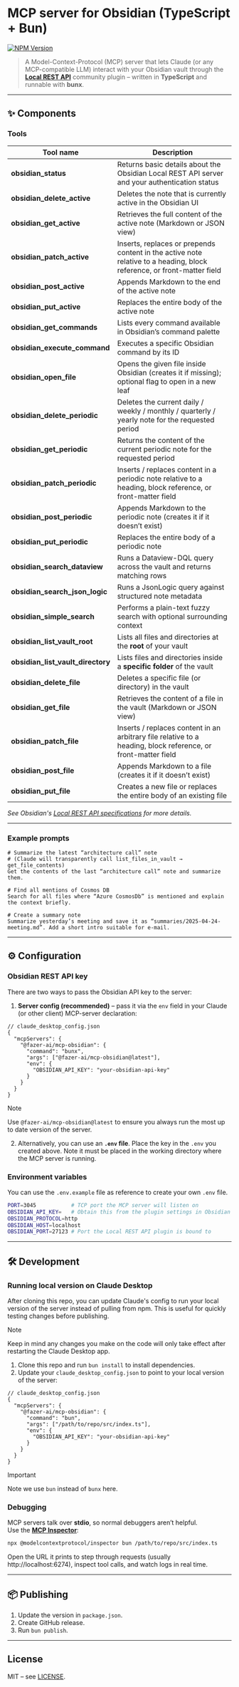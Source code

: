 # MCP server for Obsidian (TypeScript + Bun)

[![NPM Version](https://img.shields.io/npm/v/%40fazer-ai%2Fmcp-obsidian)](https://www.npmjs.com/package/@fazer-ai/mcp-obsidian)

> A Model-Context-Protocol (MCP) server that lets Claude (or any MCP-compatible LLM) interact with your Obsidian vault through the [**Local REST API**](https://github.com/coddingtonbear/obsidian-local-rest-api) community plugin – written in **TypeScript** and runnable with **bunx**.

---

## ✨ Components

### Tools

| Tool name | Description |
|-----------|-------------|
| **obsidian_status** | Returns basic details about the Obsidian Local REST API server and your authentication status |
| **obsidian_delete_active** | Deletes the note that is currently active in the Obsidian UI |
| **obsidian_get_active** | Retrieves the full content of the active note (Markdown or JSON view) |
| **obsidian_patch_active** | Inserts, replaces or prepends content in the active note relative to a heading, block reference, or front-matter field |
| **obsidian_post_active** | Appends Markdown to the end of the active note |
| **obsidian_put_active** | Replaces the entire body of the active note |
| **obsidian_get_commands** | Lists every command available in Obsidian’s command palette |
| **obsidian_execute_command** | Executes a specific Obsidian command by its ID |
| **obsidian_open_file** | Opens the given file inside Obsidian (creates it if missing); optional flag to open in a new leaf |
| **obsidian_delete_periodic** | Deletes the current daily / weekly / monthly / quarterly / yearly note for the requested period |
| **obsidian_get_periodic** | Returns the content of the current periodic note for the requested period |
| **obsidian_patch_periodic** | Inserts / replaces content in a periodic note relative to a heading, block reference, or front-matter field |
| **obsidian_post_periodic** | Appends Markdown to the periodic note (creates it if it doesn’t exist) |
| **obsidian_put_periodic** | Replaces the entire body of a periodic note |
| **obsidian_search_dataview** | Runs a Dataview-DQL query across the vault and returns matching rows |
| **obsidian_search_json_logic** | Runs a JsonLogic query against structured note metadata |
| **obsidian_simple_search** | Performs a plain-text fuzzy search with optional surrounding context |
| **obsidian_list_vault_root** | Lists all files and directories at the **root** of your vault |
| **obsidian_list_vault_directory** | Lists files and directories inside a **specific folder** of the vault |
| **obsidian_delete_file** | Deletes a specific file (or directory) in the vault |
| **obsidian_get_file** | Retrieves the content of a file in the vault (Markdown or JSON view) |
| **obsidian_patch_file** | Inserts / replaces content in an arbitrary file relative to a heading, block reference, or front-matter field |
| **obsidian_post_file** | Appends Markdown to a file (creates it if it doesn’t exist) |
| **obsidian_put_file** | Creates a new file or replaces the entire body of an existing file |

*See Obsidian's [Local REST API specifications](https://coddingtonbear.github.io/obsidian-local-rest-api) for more details.*

---

### Example prompts

```text
# Summarize the latest “architecture call” note
# (Claude will transparently call list_files_in_vault → get_file_contents)
Get the contents of the last “architecture call” note and summarize them.

# Find all mentions of Cosmos DB
Search for all files where “Azure CosmosDb” is mentioned and explain the context briefly.

# Create a summary note
Summarize yesterday’s meeting and save it as “summaries/2025-04-24-meeting.md”. Add a short intro suitable for e-mail.
```

---

## ⚙️ Configuration

### Obsidian REST API key

There are two ways to pass the Obsidian API key to the server:

1. **Server config (recommended)** – pass it via the `env` field in your Claude (or other client) MCP-server declaration:

```jsonc
// claude_desktop_config.json
{
  "mcpServers": {
    "@fazer-ai/mcp-obsidian": {
      "command": "bunx",
      "args": ["@fazer-ai/mcp-obsidian@latest"],
      "env": {
        "OBSIDIAN_API_KEY": "your-obsidian-api-key"
      }
    }
  }
}
```

>[!NOTE]
> Use `@fazer-ai/mcp-obsidian@latest` to ensure you always run the most up to date version of the server.

2. Alternatively, you can use an **`.env` file**. Place the key in the `.env` you created above. Note it must be placed in the working directory where the MCP server is running.


### Environment variables

You can use the `.env.example` file as reference to create your own `.env` file.

```bash
PORT=3045           # TCP port the MCP server will listen on
OBSIDIAN_API_KEY=   # Obtain this from the plugin settings in Obsidian
OBSIDIAN_PROTOCOL=http
OBSIDIAN_HOST=localhost
OBSIDIAN_PORT=27123 # Port the Local REST API plugin is bound to
```

---

## 🛠 Development

### Running local version on Claude Desktop

After cloning this repo, you can update Claude's config to run your local version of the server instead of pulling from npm.
This is useful for quickly testing changes before publishing.

>[!NOTE]
>Keep in mind any changes you make on the code will only take effect after restarting the Claude Desktop app.

1. Clone this repo and run `bun install` to install dependencies.
1. Update your `claude_desktop_config.json` to point to your local version of the server:

```jsonc
// claude_desktop_config.json
{
  "mcpServers": {
    "@fazer-ai/mcp-obsidian": {
      "command": "bun",
      "args": ["/path/to/repo/src/index.ts"],
      "env": {
        "OBSIDIAN_API_KEY": "your-obsidian-api-key"
      }
    }
  }
}
```

>[!IMPORTANT]
>Note we use `bun` instead of `bunx` here.

### Debugging

MCP servers talk over **stdio**, so normal debuggers aren’t helpful.  
Use the **[MCP Inspector](https://github.com/modelcontextprotocol/inspector)**:

```bash
npx @modelcontextprotocol/inspector bun /path/to/repo/src/index.ts
```

Open the URL it prints to step through requests (usually http://localhost:6274), inspect tool calls, and watch logs in real time.

---

## 📦 Publishing

1. Update the version in `package.json`.
1. Create GitHub release.
1. Run `bun publish`.

---

## License

MIT – see [LICENSE](LICENSE).
